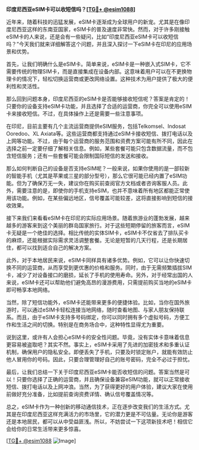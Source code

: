 **印度尼西亚eSIM卡可以收短信吗？[[TG💪+ @esim1088](https://t.me/s/esim1088)]**

近年来，随着科技的迅猛发展，eSIM卡逐渐成为全球用户的新宠。尤其是在像印度尼西亚这样的东南亚国家，eSIM卡的普及速度非常快。然而，对于许多刚接触eSIM卡的人来说，还是会有一些疑问，比如“印度尼西亚eSIM卡可以收短信吗？”今天我们就来详细解答这个问题，并且深入探讨一下eSIM卡在印尼的应用场景和优势。

首先，让我们明确什么是eSIM卡。简单来说，eSIM卡是一种嵌入式SIM卡，它不需要传统的物理SIM卡，而是直接集成在设备内部。这意味着用户可以在不更换物理卡的情况下，轻松切换运营商或更改网络设置。这种技术为用户提供了极大的便利性和灵活性。

那么回到问题本身，印度尼西亚的eSIM卡是否能够接收短信呢？答案是肯定的！只要你的设备支持eSIM卡功能，并且选择了合适的运营商，你完全可以使用eSIM卡来接收短信。不过，在具体操作上还是需要一些注意事项。

在印尼，目前主要有几个主流运营商提供eSIM服务，包括Telkomsel、Indosat Ooredoo、XL Axiata等。这些运营商都支持通过eSIM卡接收短信、拨打电话以及上网等功能。不过，由于每个运营商的服务范围和资费方案可能有所不同，因此在选择之前一定要仔细了解相关信息。例如，某些套餐可能只包含数据流量，而不包含短信服务；还有一些套餐可能会限制国际短信的发送和接收。

那么如何判断自己的设备是否支持eSIM呢？一般来说，如果你使用的是一部较新的智能手机（尤其是苹果或三星的部分型号），那么它很可能已经内置了eSIM功能。但为了确保万无一失，建议你在购买前查阅官方文档或者咨询客服人员。此外，需要注意的是，即使你的手机支持eSIM，也并不意味着所有地区都能正常使用该功能。例如，在某些偏远地区，信号覆盖可能较差，这将直接影响到短信的接收效果。

接下来我们来看看eSIM卡在印尼的实际应用场景。随着旅游业的蓬勃发展，越来越多的游客来到这个美丽的群岛国家旅行。对于这些短期停留的旅客而言，eSIM卡无疑是一个绝佳的选择。相比传统的实体SIM卡，eSIM卡不仅省去了排队买卡的麻烦，还能根据实际需求灵活调整套餐。无论是短暂的几天行程，还是长期居住，都可以找到适合自己的解决方案。

此外，对于本地居民来说，eSIM卡同样具有诸多优势。例如，它可以让你快速切换不同的运营商，从而享受到更优惠的价格和服务。同时，由于无需频繁插拔SIM卡，减少了对设备接口的磨损，延长了手机的使用寿命。另外，对于经常出国的人来说，eSIM卡还可以帮助他们避免高昂的漫游费用，只需提前购买当地的eSIM卡即可畅享本地网络。

当然，除了短信功能外，eSIM卡还能带来更多的便捷体验。比如，当你在国外旅游时，可以通过eSIM卡轻松连接当地网络，随时查看地图、与家人朋友保持联系。而且，由于eSIM卡支持多号码绑定，你可以同时拥有多个虚拟号码，方便工作和生活之间的切换。特别是在商务场合中，这种特性显得尤为重要。

说到这里，或许有人会担心eSIM卡的安全性问题。毕竟，没有实体卡意味着信息更容易被盗取吧？其实不然。事实上，eSIM卡采用了先进的加密技术和多重认证机制，确保用户的隐私安全。即便丢失了手机，只要及时锁定账户，就能有效防止他人冒用你的号码。因此，只要合理管理好自己的账号密码，完全不必过于担忧。

最后，让我们总结一下关于印度尼西亚eSIM卡能否收短信的问题。答案当然是可以！只要你选择了正确的运营商，并且确保设备兼容eSIM功能，就可以正常接收短信、拨打电话以及上网冲浪。当然，为了获得更好的用户体验，建议大家在使用前做好充分准备，比如提前查询资费详情、确认信号覆盖情况等。

总之，eSIM卡作为一种创新的移动通信技术，正在逐步改变我们的生活方式。尤其是在印度尼西亚这样充满活力的市场里，它的潜力更是不可估量。无论你是游客还是本地居民，都可以从中受益匪浅。所以，不妨尝试一下这项新技术吧！相信它会给你的日常生活带来更多惊喜。

[[TG💪+ @esim1088](https://t.me/s/esim1088) ![Image](https://i.postimg.cc/4NQfJmqS/Snipaste-2025-05-13-00-14-12.png)]